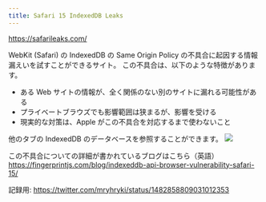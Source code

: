 ```yaml
---
title: Safari 15 IndexedDB Leaks
---
```


https://safarileaks.com/

WebKit (Safari) の IndexedDB の Same Origin Policy の不具合に起因する情報漏えいを試すことができるサイト。
この不具合は、以下のような特徴があります。

- ある Web サイトの情報が、全く関係のない別のサイトに漏れる可能性がある
- プライベートブラウズでも影響範囲は狭まるが、影響を受ける
- 現実的な対策は、Apple がこの不具合を対応するまで使わないこと

他のタブの IndexedDB のデータベースを参照することができます。
![](https://mryhryki.com/file/Wc0H8QHAsN6sfIlJUDeAUwPIYrxzcF.png)

この不具合についての詳細が書かれているブログはこちら（英語）
https://fingerprintjs.com/blog/indexeddb-api-browser-vulnerability-safari-15/

記録用: https://twitter.com/mryhryki/status/1482858809031012353
